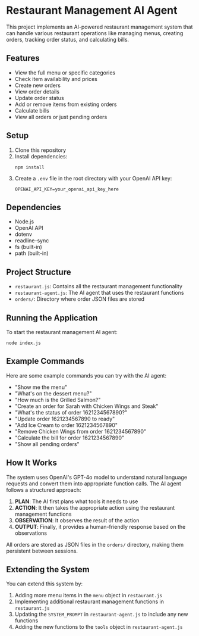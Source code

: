 # Restaurant Management AI Agent

This project implements an AI-powered restaurant management system that can handle various restaurant operations like managing menus, creating orders, tracking order status, and calculating bills.

## Features

- View the full menu or specific categories
- Check item availability and prices
- Create new orders
- View order details
- Update order status
- Add or remove items from existing orders
- Calculate bills
- View all orders or just pending orders

## Setup

1. Clone this repository
2. Install dependencies:
   ```
   npm install
   ```
3. Create a `.env` file in the root directory with your OpenAI API key:
   ```
   OPENAI_API_KEY=your_openai_api_key_here
   ```

## Dependencies

- Node.js
- OpenAI API
- dotenv
- readline-sync
- fs (built-in)
- path (built-in)

## Project Structure

- `restaurant.js`: Contains all the restaurant management functionality
- `restaurant-agent.js`: The AI agent that uses the restaurant functions
- `orders/`: Directory where order JSON files are stored

## Running the Application

To start the restaurant management AI agent:

```
node index.js
```

## Example Commands

Here are some example commands you can try with the AI agent:

- "Show me the menu"
- "What's on the dessert menu?"
- "How much is the Grilled Salmon?"
- "Create an order for Sarah with Chicken Wings and Steak"
- "What's the status of order 1621234567890?"
- "Update order 1621234567890 to ready"
- "Add Ice Cream to order 1621234567890"
- "Remove Chicken Wings from order 1621234567890"
- "Calculate the bill for order 1621234567890"
- "Show all pending orders"

## How It Works

The system uses OpenAI's GPT-4o model to understand natural language requests and convert them into appropriate function calls. The AI agent follows a structured approach:

1. **PLAN**: The AI first plans what tools it needs to use
2. **ACTION**: It then takes the appropriate action using the restaurant management functions
3. **OBSERVATION**: It observes the result of the action
4. **OUTPUT**: Finally, it provides a human-friendly response based on the observations

All orders are stored as JSON files in the `orders/` directory, making them persistent between sessions.

## Extending the System

You can extend this system by:

1. Adding more menu items in the `menu` object in `restaurant.js`
2. Implementing additional restaurant management functions in `restaurant.js`
3. Updating the `SYSTEM_PROMPT` in `restaurant-agent.js` to include any new functions
4. Adding the new functions to the `tools` object in `restaurant-agent.js` 
